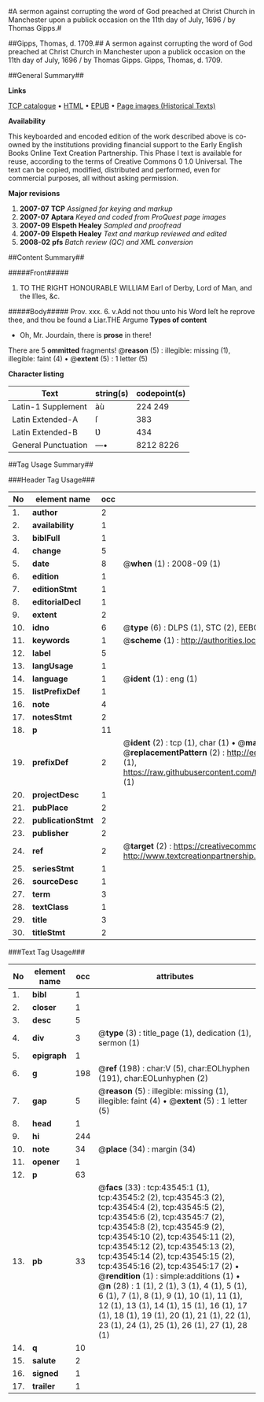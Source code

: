 #A sermon against corrupting the word of God preached at Christ Church in Manchester upon a publick occasion on the 11th day of July, 1696 / by Thomas Gipps.#

##Gipps, Thomas, d. 1709.##
A sermon against corrupting the word of God preached at Christ Church in Manchester upon a publick occasion on the 11th day of July, 1696 / by Thomas Gipps.
Gipps, Thomas, d. 1709.

##General Summary##

**Links**

[TCP catalogue](http://www.ota.ox.ac.uk/tcp/)  • 
[HTML](http://tei.it.ox.ac.uk/tcp/Texts-HTML/free/A42/A42787.html)  • 
[EPUB](http://tei.it.ox.ac.uk/tcp/Texts-EPUB/free/A42/A42787.epub) • 
[Page images (Historical Texts)](https://data.historicaltexts.jisc.ac.uk/view?pubId=eebo-09533964e&pageId=eebo-09533964e-43545-1)

**Availability**

This keyboarded and encoded edition of the
	       work described above is co-owned by the institutions
	       providing financial support to the Early English Books
	       Online Text Creation Partnership. This Phase I text is
	       available for reuse, according to the terms of Creative
	       Commons 0 1.0 Universal. The text can be copied,
	       modified, distributed and performed, even for
	       commercial purposes, all without asking permission.

**Major revisions**

1. __2007-07__ __TCP__ *Assigned for keying and markup*
1. __2007-07__ __Aptara__ *Keyed and coded from ProQuest page images*
1. __2007-09__ __Elspeth Healey__ *Sampled and proofread*
1. __2007-09__ __Elspeth Healey__ *Text and markup reviewed and edited*
1. __2008-02__ __pfs__ *Batch review (QC) and XML conversion*

##Content Summary##

#####Front#####

1. TO THE
RIGHT HONOURABLE
WILLIAM
Earl of Derby, Lord of Man, and
the Iſles, &c.

#####Body#####
Prov. xxx. 6. v.Add not thou unto his Word leſt he reprove
thee, and thou be found a Liar.THE Argume
**Types of content**

  * Oh, Mr. Jourdain, there is **prose** in there!

There are 5 **ommitted** fragments! 
 @__reason__ (5) : illegible: missing (1), illegible: faint (4)  •  @__extent__ (5) : 1 letter (5)

**Character listing**


|Text|string(s)|codepoint(s)|
|---|---|---|
|Latin-1 Supplement|àù|224 249|
|Latin Extended-A|ſ|383|
|Latin Extended-B|Ʋ|434|
|General Punctuation|—•|8212 8226|

##Tag Usage Summary##

###Header Tag Usage###

|No|element name|occ|attributes|
|---|---|---|---|
|1.|__author__|2||
|2.|__availability__|1||
|3.|__biblFull__|1||
|4.|__change__|5||
|5.|__date__|8| @__when__ (1) : 2008-09 (1)|
|6.|__edition__|1||
|7.|__editionStmt__|1||
|8.|__editorialDecl__|1||
|9.|__extent__|2||
|10.|__idno__|6| @__type__ (6) : DLPS (1), STC (2), EEBO-CITATION (1), OCLC (1), VID (1)|
|11.|__keywords__|1| @__scheme__ (1) : http://authorities.loc.gov/ (1)|
|12.|__label__|5||
|13.|__langUsage__|1||
|14.|__language__|1| @__ident__ (1) : eng (1)|
|15.|__listPrefixDef__|1||
|16.|__note__|4||
|17.|__notesStmt__|2||
|18.|__p__|11||
|19.|__prefixDef__|2| @__ident__ (2) : tcp (1), char (1)  •  @__matchPattern__ (2) : ([0-9\-]+):([0-9IVX]+) (1), (.+) (1)  •  @__replacementPattern__ (2) : http://eebo.chadwyck.com/downloadtiff?vid=$1&page=$2 (1), https://raw.githubusercontent.com/textcreationpartnership/Texts/master/tcpchars.xml#$1 (1)|
|20.|__projectDesc__|1||
|21.|__pubPlace__|2||
|22.|__publicationStmt__|2||
|23.|__publisher__|2||
|24.|__ref__|2| @__target__ (2) : https://creativecommons.org/publicdomain/zero/1.0/ (1), http://www.textcreationpartnership.org/docs/. (1)|
|25.|__seriesStmt__|1||
|26.|__sourceDesc__|1||
|27.|__term__|3||
|28.|__textClass__|1||
|29.|__title__|3||
|30.|__titleStmt__|2||


###Text Tag Usage###

|No|element name|occ|attributes|
|---|---|---|---|
|1.|__bibl__|1||
|2.|__closer__|1||
|3.|__desc__|5||
|4.|__div__|3| @__type__ (3) : title_page (1), dedication (1), sermon (1)|
|5.|__epigraph__|1||
|6.|__g__|198| @__ref__ (198) : char:V (5), char:EOLhyphen (191), char:EOLunhyphen (2)|
|7.|__gap__|5| @__reason__ (5) : illegible: missing (1), illegible: faint (4)  •  @__extent__ (5) : 1 letter (5)|
|8.|__head__|1||
|9.|__hi__|244||
|10.|__note__|34| @__place__ (34) : margin (34)|
|11.|__opener__|1||
|12.|__p__|63||
|13.|__pb__|33| @__facs__ (33) : tcp:43545:1 (1), tcp:43545:2 (2), tcp:43545:3 (2), tcp:43545:4 (2), tcp:43545:5 (2), tcp:43545:6 (2), tcp:43545:7 (2), tcp:43545:8 (2), tcp:43545:9 (2), tcp:43545:10 (2), tcp:43545:11 (2), tcp:43545:12 (2), tcp:43545:13 (2), tcp:43545:14 (2), tcp:43545:15 (2), tcp:43545:16 (2), tcp:43545:17 (2)  •  @__rendition__ (1) : simple:additions (1)  •  @__n__ (28) : 1 (1), 2 (1), 3 (1), 4 (1), 5 (1), 6 (1), 7 (1), 8 (1), 9 (1), 10 (1), 11 (1), 12 (1), 13 (1), 14 (1), 15 (1), 16 (1), 17 (1), 18 (1), 19 (1), 20 (1), 21 (1), 22 (1), 23 (1), 24 (1), 25 (1), 26 (1), 27 (1), 28 (1)|
|14.|__q__|10||
|15.|__salute__|2||
|16.|__signed__|1||
|17.|__trailer__|1||
